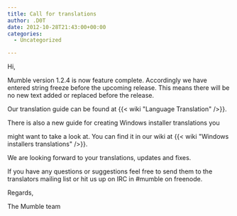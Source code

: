 ```yaml
---
title: Call for translations
author: .D0T
date: 2012-10-28T21:43:00+00:00
categories:
  - Uncategorized

---
```

Hi,

Mumble version 1.2.4 is now feature complete. Accordingly we have entered string freeze before the upcoming release. This means there will be no new text added or replaced before the release.<!--more-->

Our translation guide can be found at {{< wiki "Language Translation" />}}.

There is also a new guide for creating Windows installer translations you

might want to take a look at. You can find it in our wiki at {{< wiki "Windows installers translations" />}}.

We are looking forward to your translations, updates and fixes.

If you have any questions or suggestions feel free to send them to the translators mailing list or hit us up on IRC in #mumble on freenode.

Regards,

The Mumble team
 